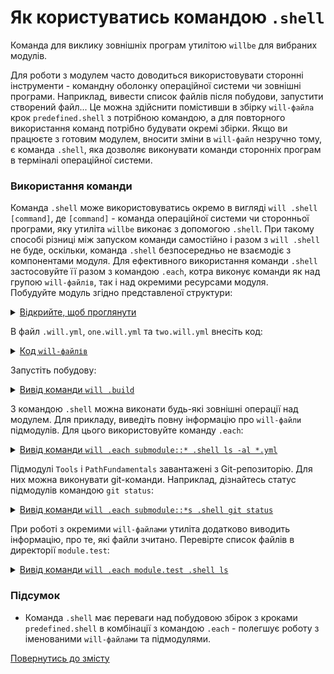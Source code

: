 # Як користуватись командою <code>.shell</code>

Команда для виклику зовнішніх програм утилітою <code>willbe</code> для вибраних модулів.

Для роботи з модулем часто доводиться використовувати сторонні інструменти - командну оболонку операційної системи чи зовнішні програми. Наприклад, вивести список файлів після побудови, запустити створений файл... Це можна здійснити помістивши в збірку `will-файла` крок `predefined.shell` з потрібною командою, а для повторного використання команд потрібно будувати окремі збірки. Якщо ви працюєте з готовим модулем, вносити зміни в `will-файл` незручно тому, є команда `.shell`, яка дозволяє виконувати команди сторонніх програм в терміналі операційної системи.  

### Використання команди
Команда `.shell` може використовуватись окремо в вигляді `will .shell [command]`, де `[command]` - команда операційної системи чи сторонньої програми, яку утиліта `willbe` виконає з допомогою `.shell`. При такому способі різниці між запуском команди самостійно і разом з `will .shell` не буде, оскільки, команда `.shell` безпосередньо не взаємодіє з компонентами модуля. Для ефективного використання команди `.shell` застосовуйте її разом з командою `.each`, котра виконує команди як над групою `will-файлів`, так і над окремими ресурсами модуля.  
Побудуйте модуль згідно представленої структури:  

<details>
  <summary><u>Відкрийте, щоб проглянути</u></summary>

```
shellCommand
    ├── module.test
    │        ├── one.will.yml
    │        └── two.will.yml
    │
    └── .will.yml       

```

</details>

В файл `.will.yml`, `one.will.yml` та `two.will.yml` внесіть код:

<details>
  <summary><u>Код <code>will-файлів</code></u></summary>
    <p>Код <code>.will.yml</code></p>

```yaml
about :

  name : shellCommand
  description : "To use .shell command"
  version : 0.0.1

submodule :

  Tools : git+https:///github.com/Wandalen/wTools.git/out/wTools#master
  PathFundamentals : git+https:///github.com/Wandalen/wPathFundamentals.git/out/wPathFundamentals#master
  One : module.test/one

build :

  download :
    criterion :
      default : 1
    steps :
      - submodules.download

```

<p>Код <code>one.will.yml</code> і <code>two.will.yml</code></p>

```yaml
about :

  name : noWorkedFile
  description : "Only example of will-file"

```

</details>

Запустіть побудову:

<details>
  <summary><u>Вивід команди <code>will .build</code></u></summary>

```
[user@user ~]$ will .build
...
  Building module::shellCommand / build::download
     . Read : /path_to_file/.module/Tools/out/wTools.out.will.yml
     + module::Tools version master was downloaded in 12.011s
     . Read : /path_to_file/.module/PathFundamentals/out/wPathFundamentals.out.will.yml
     + module::PathFundamentals version master was downloaded in 4.239s
   + 2/4 submodule(s) of module::shellCommand were downloaded in 16.262s
  Built module::shellCommand / build::download in 16.313s

```

<p>Модуль після побудови</p>

```
shellCommand
    ├── .module
    │      ├── Tools
    │      └── PathFundamentals
    ├── module.test
    │        ├── one.will.yml
    │        └── two.will.yml
    │
    └── .will.yml       

```

</details>

З командою `.shell` можна виконати будь-які зовнішні операції над модулем. Для прикладу, виведіть повну інформацію про `will-файли` підмодулів. Для цього використовуйте команду `.each`:  

<details>
  <summary><u>Вивід команди <code>will .each submodule::* .shell ls -al *.yml</code></u></summary>

```
[user@user ~]$ will .each submodule::* .shell ls -al *.yml
...
Module at /path_to_file/.module/Tools/out/wTools.out.will.yml
 > ls -al *.yml
-rw-r--r-- 1 user user 7526 Апр  3 10:00 wTools.out.will.yml

Module at /path_to_file/.module/PathFundamentals/out/wPathFundamentals.out.will.yml
 > ls -al *.yml
-rw-r--r-- 1 user user 5970 Апр  3 10:00 wPathFundamentals.out.will.yml

Module at /path_to_file/module.test/one.will.yml
 > ls -al *.yml
-rw-r--r-- 1 user user 88 Апр  3 09:29 one.will.yml
-rw-r--r-- 1 user user 88 Апр  3 09:29 two.will.yml

```

<p>Модуль</p>

```
shellCommand
    ├── .module
    │      ├── Tools
    │      └── PathFundamentals
    ├── module.test
    │        ├── one.will.yml
    │        └── two.will.yml
    │
    └── .will.yml       

```

</details>

Підмодулі `Tools` i `PathFundamentals` завантажені з Git-репозиторію. Для них можна виконувати git-команди. Наприклад, дізнайтесь статус підмодулів командою `git status`:

<details>
  <summary><u>Вивід команди <code>will .each submodule::*s .shell git status</code></u></summary>

```
[user@user ~]$ will .each submodule::*s .shell git status
...
Module at /path_to_file/.module/Tools/out/wTools.out.will.yml
 > git status
На ветке master
Ваша ветка обновлена в соответствии с «origin/master».
нечего коммитить, нет изменений в рабочем каталоге

Module at /path_to_file/.module/PathFundamentals/out/wPathFundamentals.out.will.yml
 > git status
На ветке master
Ваша ветка обновлена в соответствии с «origin/master».
нечего коммитить, нет изменений в рабочем каталоге

```

<p>Модуль</p>

```
shellCommand
    ├── .module
    │      ├── Tools
    │      └── PathFundamentals
    ├── module.test
    │        ├── one.will.yml
    │        └── two.will.yml
    │
    └── .will.yml       

```

</details>

При роботі з окремими `will-файлами` утиліта додатково виводить інформацію, про те, які файли зчитано. Перевірте список файлів в директорії `module.test`:  

<details>
  <summary><u>Вивід команди <code>will .each module.test .shell ls</code></u></summary>

```
[user@user ~]$ will .each module.test .shell ls
...
Module at /path_to_file/module.test/one.will.yml
 . Read : /path_to_file/module.test/one.will.yml
 . Read 1 will-files in 0.344s

 > ls
one.will.yml
two.will.yml

Module at /path_to_file/module.test/two.will.yml
 . Read : /path_to_file/module.test/two.will.yml
 . Read 1 will-files in 0.265s

 > ls
one.will.yml
two.will.yml


```

<p>Модуль</p>

```
shellCommand
    ├── .module
    │      ├── Tools
    │      └── PathFundamentals
    ├── module.test
    │        ├── one.will.yml
    │        └── two.will.yml
    │
    └── .will.yml       

```

</details>

### Підсумок  
- Команда `.shell` має переваги над побудовою збірок з кроками `predefined.shell` в комбінації з командою `.each` - полегшує роботу з іменованими `will-файлами` та підмодулями.

[Повернутись до змісту](../README.md#tutorials)
